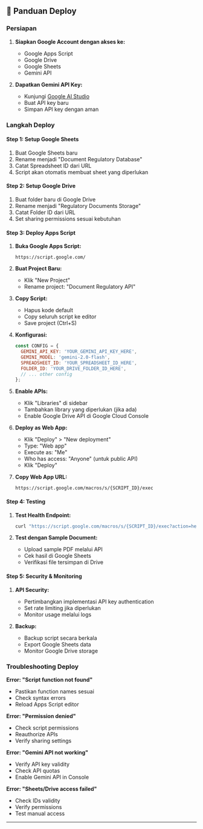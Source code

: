 ## 🚀 Panduan Deploy

### **Persiapan**

1. **Siapkan Google Account dengan akses ke:**
   - Google Apps Script
   - Google Drive
   - Google Sheets
   - Gemini API

2. **Dapatkan Gemini API Key:**
   - Kunjungi [Google AI Studio](https://aistudio.google.com/)
   - Buat API key baru
   - Simpan API key dengan aman

### **Langkah Deploy**

#### Step 1: Setup Google Sheets
1. Buat Google Sheets baru
2. Rename menjadi "Document Regulatory Database"
3. Catat Spreadsheet ID dari URL
4. Script akan otomatis membuat sheet yang diperlukan

#### Step 2: Setup Google Drive
1. Buat folder baru di Google Drive
2. Rename menjadi "Regulatory Documents Storage"
3. Catat Folder ID dari URL
4. Set sharing permissions sesuai kebutuhan

#### Step 3: Deploy Apps Script

1. **Buka Google Apps Script:**
   ```
   https://script.google.com/
   ```

2. **Buat Project Baru:**
   - Klik "New Project"
   - Rename project: "Document Regulatory API"

3. **Copy Script:**
   - Hapus kode default
   - Copy seluruh script ke editor
   - Save project (Ctrl+S)

4. **Konfigurasi:**
   ```javascript
   const CONFIG = {
     GEMINI_API_KEY: 'YOUR_GEMINI_API_KEY_HERE',
     GEMINI_MODEL: 'gemini-2.0-flash',
     SPREADSHEET_ID: 'YOUR_SPREADSHEET_ID_HERE',
     FOLDER_ID: 'YOUR_DRIVE_FOLDER_ID_HERE',
     // ... other config
   };
   ```

5. **Enable APIs:**
   - Klik "Libraries" di sidebar
   - Tambahkan library yang diperlukan (jika ada)
   - Enable Google Drive API di Google Cloud Console

6. **Deploy as Web App:**
   - Klik "Deploy" > "New deployment"
   - Type: "Web app"
   - Execute as: "Me"
   - Who has access: "Anyone" (untuk public API)
   - Klik "Deploy"

7. **Copy Web App URL:**
   ```
   https://script.google.com/macros/s/{SCRIPT_ID}/exec
   ```

#### Step 4: Testing

1. **Test Health Endpoint:**
   ```bash
   curl "https://script.google.com/macros/s/{SCRIPT_ID}/exec?action=health"
   ```

2. **Test dengan Sample Document:**
   - Upload sample PDF melalui API
   - Cek hasil di Google Sheets
   - Verifikasi file tersimpan di Drive

#### Step 5: Security & Monitoring

1. **API Security:**
   - Pertimbangkan implementasi API key authentication
   - Set rate limiting jika diperlukan
   - Monitor usage melalui logs

2. **Backup:**
   - Backup script secara berkala
   - Export Google Sheets data
   - Monitor Google Drive storage

### **Troubleshooting Deploy**

**Error: "Script function not found"**
- Pastikan function names sesuai
- Check syntax errors
- Reload Apps Script editor

**Error: "Permission denied"**
- Check script permissions
- Reauthorize APIs
- Verify sharing settings

**Error: "Gemini API not working"**
- Verify API key validity
- Check API quotas
- Enable Gemini API in Console

**Error: "Sheets/Drive access failed"**
- Check IDs validity
- Verify permissions
- Test manual access

---
